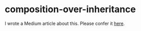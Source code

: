 # composition-over-inheritance


I wrote a Medium article about this. Please confer it [here](https://medium.com/@machadowg/composition-vs-inheritance-the-kotlin-by-keyword-128983bc72ae).




